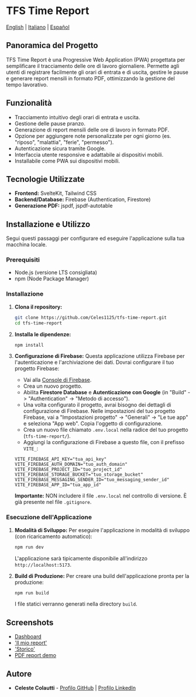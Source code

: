 # TFS Time Report

[English](README.md) | [Italiano](README.it.md) | [Español](README.es.md)

## Panoramica del Progetto

TFS Time Report è una Progressive Web Application (PWA) progettata per semplificare il tracciamento delle ore di lavoro giornaliere. Permette agli utenti di registrare facilmente gli orari di entrata e di uscita, gestire le pause e generare report mensili in formato PDF, ottimizzando la gestione del tempo lavorativo.

## Funzionalità

*   Tracciamento intuitivo degli orari di entrata e uscita.
*   Gestione delle pause pranzo.
*   Generazione di report mensili delle ore di lavoro in formato PDF.
*   Opzione per aggiungere note personalizzate per ogni giorno (es. "riposo", "malattia", "ferie", "permesso").
*   Autenticazione sicura tramite Google.
*   Interfaccia utente responsive e adattabile ai dispositivi mobili.
*   Installabile come PWA sui dispositivi mobili.

## Tecnologie Utilizzate

*   **Frontend:** SvelteKit, Tailwind CSS
*   **Backend/Database:** Firebase (Authentication, Firestore)
*   **Generazione PDF:** jspdf, jspdf-autotable

## Installazione e Utilizzo

Segui questi passaggi per configurare ed eseguire l'applicazione sulla tua macchina locale.

### Prerequisiti

*   Node.js (versione LTS consigliata)
*   npm (Node Package Manager)

### Installazione

1.  **Clona il repository:**
    ```bash
    git clone https://github.com/Celes1125/tfs-time-report.git
    cd tfs-time-report
    ```

2.  **Installa le dipendenze:**
    ```bash
    npm install
    ```

3.  **Configurazione di Firebase:**
    Questa applicazione utilizza Firebase per l'autenticazione e l'archiviazione dei dati. Dovrai configurare il tuo progetto Firebase:
    *   Vai alla [Console di Firebase](https://console.firebase.google.com/).
    *   Crea un nuovo progetto.
    *   Abilita **Firestore Database** e **Autenticazione con Google** (in "Build" -> "Authentication" -> "Metodo di accesso").
    *   Una volta configurato il progetto, avrai bisogno dei dettagli di configurazione di Firebase. Nelle impostazioni del tuo progetto Firebase, vai a "Impostazioni progetto" -> "Generali" -> "Le tue app" e seleziona "App web". Copia l'oggetto di configurazione.
    *   Crea un nuovo file chiamato `.env.local` nella radice del tuo progetto (`tfs-time-report/`).
    *   Aggiungi la configurazione di Firebase a questo file, con il prefisso `VITE_`:
      ```env
      VITE_FIREBASE_API_KEY="tua_api_key"
      VITE_FIREBASE_AUTH_DOMAIN="tuo_auth_domain"
      VITE_FIREBASE_PROJECT_ID="tuo_project_id"
      VITE_FIREBASE_STORAGE_BUCKET="tuo_storage_bucket"
      VITE_FIREBASE_MESSAGING_SENDER_ID="tuo_messaging_sender_id"
      VITE_FIREBASE_APP_ID="tua_app_id"
      ```

    **Importante:** NON includere il file `.env.local` nel controllo di versione. È già presente nel file `.gitignore`.

### Esecuzione dell'Applicazione

1.  **Modalità di Sviluppo:**
    Per eseguire l'applicazione in modalità di sviluppo (con ricaricamento automatico):
    ```bash
    npm run dev
    ```
    L'applicazione sarà tipicamente disponibile all'indirizzo `http://localhost:5173`.

2.  **Build di Produzione:**
    Per creare una build dell'applicazione pronta per la produzione:
    ```bash
    npm run build
    ```
    I file statici verranno generati nella directory `build`.

## Screenshots

*   [Dashboard](docs/screenshots/dashboard.png)
*   ['Il mio report'](docs/screenshots/report.png)
*   ['Storico'](docs/screenshots/storico.png)
*   [PDF report demo](docs/demoPDFreport.pdf)

## Autore

*   **Celeste Colautti** - [Profilo GitHub](https://github.com/Celes1125) | [Profilo LinkedIn](https://www.linkedin.com/in/celestecolautti/)